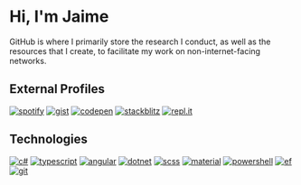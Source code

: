 # Hi, I'm Jaime

GitHub is where I primarily store the research I conduct, as well as the resources that I create, to facilitate my work on non-internet-facing networks.

## External Profiles

[![spotify](https://img.shields.io/badge/-Spotify-4e91de?style=flat-square)](https://open.spotify.com/user/jaime.still)
[![gist](https://img.shields.io/badge/-Gist-4e91de?style=flat-square)](https://gist.github.com/JaimeStill)
[![codepen](https://img.shields.io/badge/-Codepen-4e91de?style=flat-square)](https://codepen.io/JaimeStill) 
[![stackblitz](https://img.shields.io/badge/-StackBlitz-4e91de?style=flat-square)](https://stackblitz.com/@JaimeStill)
[![repl.it](https://img.shields.io/badge/-repl.it-4e91de?style=flat-square)](https://replit.com/@JaimeStill)

## Technologies

[![c#](https://img.shields.io/badge/-C%23-4e91de?style=flat-square)](https://docs.microsoft.com/en-us/dotnet/csharp/language-reference/)
[![typescript](https://img.shields.io/badge/-TypeScript-4e91de?style=flat-square)](https://developer.mozilla.org/en-US/docs/Web/JavaScript)
[![angular](https://img.shields.io/badge/-Angular-4e91de?style=flat-square)](https://angular.io)
[![dotnet](https://img.shields.io/badge/-.NET-4e91de?style=flat-square)](https://docs.microsoft.com/en-us/dotnet/)
[![scss](https://img.shields.io/badge/-SCSS-4e91de?style=flat-square)](https://sass-lang.com/)
[![material](https://img.shields.io/badge/-Material-4e91de?style=flat-square)](https://material.angular.io)
[![powershell](https://img.shields.io/badge/-PowerShell-4e91de?style=flat-square)](https://github.com/PowerShell/PowerShell)
[![ef](https://img.shields.io/badge/-EF%20Core-4e91de?style=flat-square)](https://docs.microsoft.com/en-us/ef/core/)
[![git](https://img.shields.io/badge/-Git-4e91de?style=flat-square)](https://git-scm.com)
